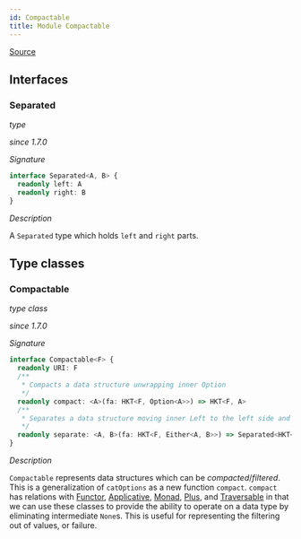 ```yaml
---
id: Compactable
title: Module Compactable
---
```


[Source](https://github.com/gcanti/fp-ts/blob/master/src/Compactable.ts)

## Interfaces

### Separated

_type_

_since 1.7.0_

_Signature_

```ts
interface Separated<A, B> {
  readonly left: A
  readonly right: B
}
```

_Description_

A `Separated` type which holds `left` and `right` parts.

## Type classes

### Compactable

_type class_

_since 1.7.0_

_Signature_

```ts
interface Compactable<F> {
  readonly URI: F
  /**
   * Compacts a data structure unwrapping inner Option
   */
  readonly compact: <A>(fa: HKT<F, Option<A>>) => HKT<F, A>
  /**
   * Separates a data structure moving inner Left to the left side and inner Right to the right side of Separated
   */
  readonly separate: <A, B>(fa: HKT<F, Either<A, B>>) => Separated<HKT<F, A>, HKT<F, B>>
}
```

_Description_

`Compactable` represents data structures which can be _compacted_/_filtered_. This is a generalization of
`catOptions` as a new function `compact`. `compact` has relations with [Functor](./Functor.md), [Applicative](./Applicative.md),
[Monad](./Monad.md), [Plus](./Plus.md), and [Traversable](./Traversable.md) in that we can use these classes to provide the ability to
operate on a data type by eliminating intermediate `None`s. This is useful for representing the filtering out of
values, or failure.
